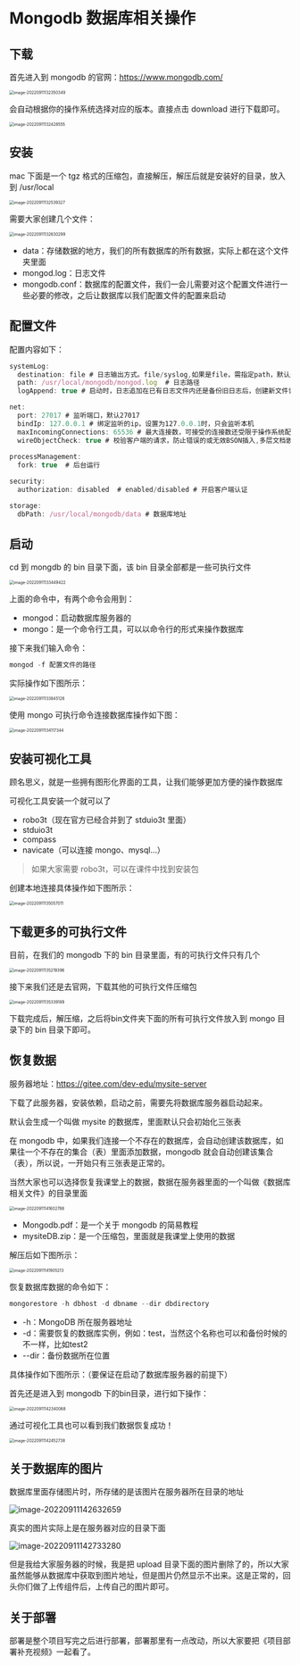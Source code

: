 # Mongodb 数据库相关操作



## 下载

首先进入到 mongodb 的官网：https://www.mongodb.com/

<img src="https://xiejie-typora.oss-cn-chengdu.aliyuncs.com/2022-09-11-052350.png" alt="image-20220911132350349" style="zoom:50%;" />

会自动根据你的操作系统选择对应的版本。直接点击 download 进行下载即可。

<img src="https://xiejie-typora.oss-cn-chengdu.aliyuncs.com/2022-09-11-052429.png" alt="image-20220911132428555" style="zoom:50%;" />



## 安装

mac 下面是一个 tgz 格式的压缩包，直接解压，解压后就是安装好的目录，放入到 /usr/local

<img src="https://xiejie-typora.oss-cn-chengdu.aliyuncs.com/2022-09-11-052539.png" alt="image-20220911132539327" style="zoom:50%;" />

需要大家创建几个文件：

<img src="https://xiejie-typora.oss-cn-chengdu.aliyuncs.com/2022-09-11-052630.png" alt="image-20220911132630299" style="zoom:50%;" />

- data：存储数据的地方，我们的所有数据库的所有数据，实际上都在这个文件夹里面
- mongod.log：日志文件
- mongodb.conf：数据库的配置文件，我们一会儿需要对这个配置文件进行一些必要的修改，之后让数据库以我们配置文件的配置来启动



## 配置文件

配置内容如下：

```js
systemLog:
  destination: file # 日志输出方式。file/syslog,如果是file，需指定path，默认是输出到标准输出流中
  path: /usr/local/mongodb/mongod.log  # 日志路径
  logAppend: true # 启动时，日志追加在已有日志文件内还是备份旧日志后，创建新文件记录日志, 默认false

net:
  port: 27017 # 监听端口，默认27017
  bindIp: 127.0.0.1 # 绑定监听的ip，设置为127.0.0.1时，只会监听本机
  maxIncomingConnections: 65536 # 最大连接数，可接受的连接数还受限于操作系统配置的最大连接数
  wireObjectCheck: true # 校验客户端的请求，防止错误的或无效BSON插入,多层文档嵌套的对象会有轻微性能影响,默认true
 
processManagement:
  fork: true  # 后台运行

security:
  authorization: disabled  # enabled/disabled # 开启客户端认证

storage:
  dbPath: /usr/local/mongodb/data # 数据库地址
```





## 启动

cd 到 mongdb 的 bin 目录下面，该 bin 目录全部都是一些可执行文件

<img src="https://xiejie-typora.oss-cn-chengdu.aliyuncs.com/2022-09-11-053450.png" alt="image-20220911133449422" style="zoom:50%;" />

上面的命令中，有两个命令会用到：

- mongod：启动数据库服务器的
- mongo：是一个命令行工具，可以以命令行的形式来操作数据库



接下来我们输入命令：

```js
mongod -f 配置文件的路径
```

实际操作如下图所示：

<img src="https://xiejie-typora.oss-cn-chengdu.aliyuncs.com/2022-09-11-053845.png" alt="image-20220911133845128" style="zoom:50%;" />





使用 mongo 可执行命令连接数据库操作如下图：

<img src="https://xiejie-typora.oss-cn-chengdu.aliyuncs.com/2022-09-11-054117.png" alt="image-20220911134117344" style="zoom:50%;" />



## 安装可视化工具

顾名思义，就是一些拥有图形化界面的工具，让我们能够更加方便的操作数据库

可视化工具安装一个就可以了

- robo3t（现在官方已经合并到了 stduio3t 里面）
- stduio3t
- compass
- navicate（可以连接 mongo、mysql...）

> 如果大家需要 robo3t，可以在课件中找到安装包

创建本地连接具体操作如下图所示：

<img src="https://xiejie-typora.oss-cn-chengdu.aliyuncs.com/2022-09-11-055057.png" alt="image-20220911135057011" style="zoom:50%;" />





## 下载更多的可执行文件

目前，在我们的 mongodb 下的 bin 目录里面，有的可执行文件只有几个

<img src="https://xiejie-typora.oss-cn-chengdu.aliyuncs.com/2022-09-11-055220.png" alt="image-20220911135219396" style="zoom:50%;" />

接下来我们还是去官网，下载其他的可执行文件压缩包

<img src="https://xiejie-typora.oss-cn-chengdu.aliyuncs.com/2022-09-11-055339.png" alt="image-20220911135339189" style="zoom:50%;" />

下载完成后，解压缩，之后将bin文件夹下面的所有可执行文件放入到 mongo 目录下的 bin 目录下即可。



## 恢复数据

服务器地址：https://gitee.com/dev-edu/mysite-server

下载了此服务器，安装依赖，启动之前，需要先将数据库服务器启动起来。

默认会生成一个叫做 mysite 的数据库，里面默认只会初始化三张表

在 mongodb 中，如果我们连接一个不存在的数据库，会自动创建该数据库，如果往一个不存在的集合（表）里面添加数据，mongodb 就会自动创建该集合（表），所以说，一开始只有三张表是正常的。

当然大家也可以选择恢复我课堂上的数据，数据在服务器里面的一个叫做《数据库相关文件》的目录里面

<img src="https://xiejie-typora.oss-cn-chengdu.aliyuncs.com/2022-09-11-061603.png" alt="image-20220911141602788" style="zoom:50%;" />

- Mongodb.pdf：是一个关于 mongodb 的简易教程
- mysiteDB.zip：是一个压缩包，里面就是我课堂上使用的数据

解压后如下图所示：

<img src="https://xiejie-typora.oss-cn-chengdu.aliyuncs.com/2022-09-11-061905.png" alt="image-20220911141905213" style="zoom:50%;" />

恢复数据库数据的命令如下：

```js
mongorestore -h dbhost -d dbname --dir dbdirectory
```

- -h：MongoDB 所在服务器地址 
- -d：需要恢复的数据库实例，例如：test，当然这个名称也可以和备份时候的不一样，比如test2 
- --dir：备份数据所在位置

具体操作如下图所示：（要保证在启动了数据库服务器的前提下）

首先还是进入到 mongodb 下的bin目录，进行如下操作：

<img src="https://xiejie-typora.oss-cn-chengdu.aliyuncs.com/2022-09-11-062340.png" alt="image-20220911142340068" style="zoom:50%;" />

通过可视化工具也可以看到我们数据恢复成功！

<img src="https://xiejie-typora.oss-cn-chengdu.aliyuncs.com/2022-09-11-062453.png" alt="image-20220911142452738" style="zoom:50%;" />



## 关于数据库的图片

数据库里面存储图片时，所存储的是该图片在服务器所在目录的地址

![image-20220911142632659](https://xiejie-typora.oss-cn-chengdu.aliyuncs.com/2022-09-11-062632.png)

真实的图片实际上是在服务器对应的目录下面

![image-20220911142733280](https://xiejie-typora.oss-cn-chengdu.aliyuncs.com/2022-09-11-062733.png)

但是我给大家服务器的时候，我是把 upload 目录下面的图片删除了的，所以大家虽然能够从数据库中获取到图片地址，但是图片仍然显示不出来。这是正常的，回头你们做了上传组件后，上传自己的图片即可。



## 关于部署

部署是整个项目写完之后进行部署，部署那里有一点改动，所以大家要把《项目部署补充视频》一起看了。